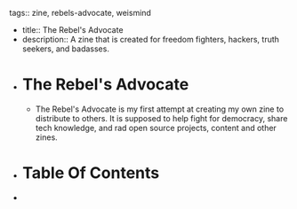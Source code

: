 tags:: zine, rebels-advocate, weismind

- title:: The Rebel's Advocate
- description:: A zine that is created for freedom fighters, hackers, truth seekers, and badasses.
- # The Rebel's Advocate
	- The Rebel's Advocate is my first attempt at creating my own zine to distribute to others. It is supposed to help fight for democracy, share tech knowledge, and rad open source projects, content and other zines.
- # Table Of Contents
-